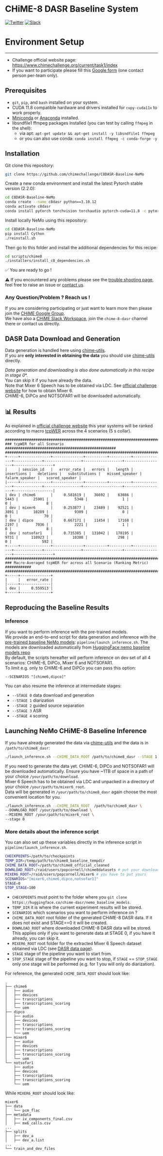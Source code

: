 
# CHiME-8 DASR Baseline System

[![Twitter](https://img.shields.io/twitter/url/https/twitter.com/chimechallenge.svg?style=social&label=Follow%20%40chimechallenge)](https://twitter.com/chimechallenge)
[![Slack][slack-badge]][slack-invite]
# Environment Setup

--- 

- Challenge official website page: https://www.chimechallenge.org/current/task1/index
- If you want to participate please fill this [Google form](https://forms.gle/9NdhZbDEtbto4Bxn6) (one contact person per-team only).

## Prerequisites

- `git`, `pip`, and `bash` installed on your system.
- CUDA 11.8 compatible hardware and drivers installed for `cupy-cuda11x` to work properly.
- [Miniconda](https://docs.anaconda.com/free/miniconda/) or [Anaconda](https://www.anaconda.com/) installed.
- libsndfile1 ffmpeg packages installed (you can test by calling `ffmpeg` in the shell):
  - via apt: `apt-get update && apt-get install -y libsndfile1 ffmpeg`
  - or you can also use conda: `conda install ffmpeg -c conda-forge -y`


##  Installation

Git clone this repository: 

```bash
git clone https://github.com/chimechallenge/C8DASR-Baseline-NeMo
```

Create a new conda environment and install the latest Pytorch stable version (2.2.0):

```bash
cd C8DASR-Baseline-NeMo
conda create --name c8dasr python==3.10.12
conda activate c8dasr
conda install pytorch torchvision torchaudio pytorch-cuda=11.8 -c pytorch -c nvidia
```

Install locally NeMo using this repository:
```bash
cd C8DASR-Baseline-NeMo
pip install Cython
./reinstall.sh
```

Then go to this folder and install the additional dependencies for this recipe: 

```bash
cd scripts/chime8 
./installers/install_c8_dependencies.sh
```

✅ You are ready to go ! <br>

⚠️ If you encountered any problems please see the [trouble shooting page](./docs/trouble_shooting.md), 
feel free to raise an issue or [contact us](#reach_us).


### <a id="reach_us">Any Question/Problem ? Reach us !</a>

If you are considering participating or just want to learn more then please join the <a href="https://groups.google.com/g/chime5/">CHiME Google Group</a>. <br>
We have also a [CHiME Slack Workspace][slack-invite], join the `chime-8-dasr` channel there or contact us directly.<br>


## DASR Data Download and Generation

Data generation is handled here using [chime-utils](https://github.com/chimechallenge/chime-utils). <br>
If you are **only interested in obtaining the data** you should use [chime-utils](https://github.com/chimechallenge/chime-utils) directly. <br>

*Data generation and downloading is also done automatically in this recipe in stage 0**. <br> 
You can skip it if you have already the data. <br>
Note that Mixer 6 Speech has to be obtained via LDC. See [official challenge website](https://www.chimechallenge.org/current/task1/data) for how to obtain Mixer 6. <br>
CHiME-6, DiPCo and NOTSOFAR1 will be downloaded automatically.


## 📊 Results

As explained in [official challenge website](https://www.chimechallenge.org/current/task1/index) this year
systems will be ranked according to macro [tcpWER](https://arxiv.org/pdf/2307.11394.pdf) across the 4 scenarios (5 s collar). <br>

```
###############################################################################                                                                                                                                                         
### tcpWER for all Scenario ###################################################                                                                                                                                                         
###############################################################################                                                                                                                                                         
+-----+--------------+--------------+----------+----------+--------------+-------------+-----------------+------------------+------------------+------------------+        
|     | session_id   |   error_rate |   errors |   length |   insertions |   deletions |   substitutions |   missed_speaker |   falarm_speaker |   scored_speaker |        
|-----+--------------+--------------+----------+----------+--------------+-------------+-----------------+------------------+------------------+------------------|        
| dev | chime6       |     0.581619 |    36692 |    63086 |         5443 |       25901 |            5348 |                1 |                0 |                8 |        
| dev | mixer6       |     0.253877 |    23489 |    92521 |         3891 |       10289 |            9309 |                0 |                0 |               70 |        
| dev | dipco        |     0.667171 |    11454 |    17168 |         2197 |        7036 |            2221 |                1 |                0 |                8 |        
| dev | notsofar1    |     0.735385 |   131042 |   178195 |         9731 |      110923 |           10388 |              298 |                0 |              592 |                                                                     
+-----+--------------+--------------+----------+----------+--------------+-------------+-----------------+------------------+------------------+------------------+                                                                     
###############################################################################                                                                                                                                                         
### Macro-Averaged tcpWER for across all Scenario (Ranking Metric) ############                                                                                                                                                         
###############################################################################                                                                                                                                                         
+-----+--------------+                                                                                                                                                                                                                  
|     |   error_rate |                                                                                                                                                                                                                  
|-----+--------------|                                                                                                                                                                                                                  
| dev |     0.559513 |                                                                                                                                                                                                                  
+-----+--------------+  
```

## Reproducing the Baseline Results

### Inference

If you want to perform inference with the pre-trained models. <br>
We provide an end-to-end script for data generation and inference with the [pre-trained baseline NeMo models](https://huggingface.co/chime-dasr/nemo_baseline_models/tree/main): 
`pipeline/launch_inference.sh`. The models are downloaded automatically from [HuggingFace nemo baseline models repo](https://huggingface.co/chime-dasr/nemo_baseline_models/tree/main) <br>
By default, the scripts hereafter will perform inference on dev set of all 4 scenarios: CHiME-6, DiPCo, Mixer 6 and NOTSOFAR1. <br>
To limit e.g. only to CHiME-6 and DiPCo you can pass this option:

`--SCENARIOS "[chime6,dipco]"`

You can also resume the inference at intermediate stages: 
- `--STAGE 0` data download and generation
- `--STAGE 1` diarization
- `--STAGE 2` guided source separation
- `--STAGE 3` ASR
- `--STAGE 4` scoring

## Launching NeMo CHiME-8 Baseline Inference

If you have already generated the data via [chime-utils](https://github.com/chimechallenge/chime-utils) and the data is in `/path/to/chime8_dasr`:

```bash
./launch_inference.sh --CHIME_DATA_ROOT /path/to/chime8_dasr --STAGE 1
```


If you need to generate the data yet.
CHiME-6, DiPCo and NOTSOFAR1 will be downloaded automatically. Ensure you have ~1TB of space in a path of your choice `/your/path/to/download`. <br>
Mixer 6 Speech has to be obtained via LDC and unpacked in a directory of your choice `/your/path/to/mixer6_root`. <br>
Data will be generated in `/your/path/to/chime8_dasr` again choose the most convenient location for you.

```bash
./launch_inference.sh --CHIME_DATA_ROOT  /path/to/chime8_dasr \
--DOWNLOAD_ROOT /your/path/to/download \
--MIXER6_ROOT /your/path/to/mixer6_root \
--stage 0 
```

### More details about the inference script 

You can also set up these variables directly in the inference script in `pipeline/launch_inference.sh`. 

```bash
CHECKPOINTS=/path/to/checkpoints
TEMP_DIR=/temp/path/to/chime8_baseline_tempdir
CHIME_DATA_ROOT=/path/to/chime8_official_cleaned
DOWNLOAD_ROOT=/raid/users/popcornell/chime8datasets # put your download folder here
MIXER6_ROOT=/raid/users/popcornell/mixer6 # you have to put yours
SCENARIOS="[mixer6,chime6,dipco,notsofar1]"
STAGE=0
STOP_STAGE=100
```

- `CHECKPOINTS` must point to the folder where you `git clone https://huggingface.co/chime-dasr/nemo_baseline_models`.
- `TEMP_DIR` it is where the current experiment results will be stored.
- `SCENARIOS` which scenarios you want to perform inference on ?  
- `CHIME_DATA_ROOT` root folder of the generated CHiME-8 DASR data. If it does not exist and STAGE==0 it will be created. 
- `DOWNLOAD_ROOT` where downloaded CHiME-8 DASR data will be stored. This applies only if you want to generate data at STAGE 0, if you have it already, you can skip it. 
- `MIXER6_ROOT` root folder for the extracted Mixer 6 Speech dataset obtained via LDC (see [DASR data page](https://www.chimechallenge.org/current/task1/data)).
- `STAGE` stage of the pipeline you want to start from. 
- `STOP_STAGE` stage of the pipeline you want to stop, if `STAGE` == `STOP_STAGE` only one stage will be performed (e.g. for 1 you will only do diarization).


For reference, the generated `CHIME_DATA_ROOT` should look like: 

```
.
├── chime6
│   ├── audio
│   ├── devices
│   ├── transcriptions
│   ├── transcriptions_scoring
│   └── uem
├── dipco
│   ├── audio
│   ├── devices
│   ├── transcriptions
│   ├── transcriptions_scoring
│   └── uem
├── mixer6
│   ├── audio
│   ├── devices
│   ├── transcriptions
│   ├── transcriptions_scoring
│   └── uem
└── notsofar1
    ├── audio
    ├── devices
    ├── transcriptions
    ├── transcriptions_scoring
    └── uem
```

While `MIXER6_ROOT` should look like: 


```
mixer6
├── data 
│   └── pcm_flac 
├── metadata 
│   ├── iv_components_final.csv 
│   ├── mx6_calls.csv 
...
├── splits 
│   ├── dev_a 
│   ├── dev_a.list 
...
└── train_and_dev_files
```



[slack-badge]: https://img.shields.io/badge/slack-chat-green.svg?logo=slack
[slack-invite]: https://join.slack.com/t/chime-fey5388/shared_invite/zt-1oha0gedv-JEUr1mSztR7~iK9AxM4HOA
[twitter]: https://twitter.com/chimechallenge<h2>References</h2>